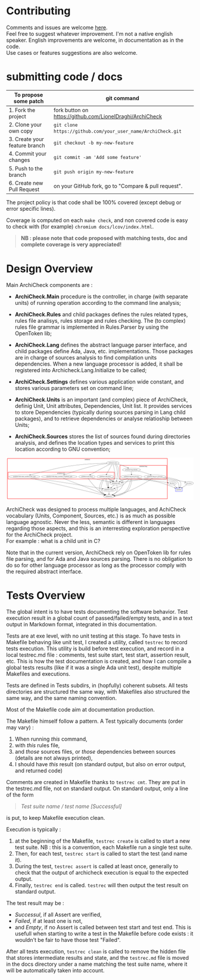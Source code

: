 # Contributing

Comments and issues are welcome [here](https://github.com/LionelDraghi/ArchiCheck/issues/new).  
Feel free to suggest whatever improvement.
I'm not a native english speaker. English improvements are welcome, in documentation as in the code.  
Use cases or features suggestions are also welcome.  

# submitting code / docs

To propose some patch          | git command
-------------------------------|-------------------------------------
 1. Fork the project           | fork button on https://github.com/LionelDraghi/ArchiCheck
 2. Clone your own copy        | `git clone https://github.com/your_user_name/ArchiCheck.git`
 3. Create your feature branch | `git checkout -b my-new-feature`    
 4. Commit your changes        | `git commit -am 'Add some feature'` 
 5. Push to the branch         | `git push origin my-new-feature`    
 6. Create new Pull Request    | on your GitHub fork, go to "Compare & pull request".

The project policy is that code shall be 100% covered (except debug or error specific lines).

Coverage is computed on each `make check`, and non covered code is easy to check with (for example) `chromium docs/lcov/index.html`.  

> **NB : please note that code proposed with matching tests, doc and complete coverage is very appreciated!**  

# Design Overview

Main ArchiCheck components are :

- **ArchiCheck.Main** procedure is the controller, in charge (with separate units) of running operation according to the command line analysis;

- **ArchiCheck.Rules** and child packages defines the rules related types, rules file analisys, rules storage and rules checking. The (to complex) rules file grammar is implemented in Rules.Parser by using the OpenToken lib;

- **ArchiCheck.Lang** defines the abstract language parser interface, and child packages define Ada, Java, etc. implementations. Those packages are in charge of sources analysis to find compilation units dependencies. When a new language processor is added, it shall be registered into Archicheck.Lang.Initialize to be called;

- **ArchiCheck.Settings** defines various application wide constant, and stores various parameters set on command line;

- **ArchiCheck.Units** is an important (and complex) piece of ArchiCheck, definig Unit, Unit attributes, Dependencies, Unit list. It provides services to store Dependencies (typically during sources parsing in Lang child packages), and to retrieve dependencies or analyse relatioship between Units;

- **ArchiCheck.Sources** stores the list of sources found during directories analysis, and defines the location types and services to print this location according to GNU convention;

![A view on dependencies](tests/ac_view.png)

ArchiCheck was designed to process multiple languages, and AchiCheck vocabulary (Units, Component, Sources, etc.) is as much as possible language agnostic.
Never the less, semantic is different in languages regarding those aspects, and this is an interresting exploration perspective for the ArchiCheck project.  
For example : what is a child unit in C?

Note that in the current version, ArchiCheck rely on OpenToken lib for rules file parsing, and for Ada and Java sources parsing. There is no obligation to do so for other language processor as long as the processor comply with the required abstract interface.

# Tests Overview

The global intent is to have tests documenting the software behavior. Test execution result in a global count of passed/failed/empty tests, and in a text output in Markdown format, integrated in this documentation.

Tests are at exe level, with no unit testing at this stage. To have tests in Makefile behaving like unit test, I created a utility, called `testrec` to record tests execution. 
This utility is build before test execution, and record in a local testrec.md file : comments, test suite start, test start, assertion result, etc.
This is how the test documentation is created, and how I can compile a global tests results (like if it was a single Ada unit test), despite multiple Makefiles and executions.

Tests are defined in Tests subdirs, in (hopfully) coherent subsets.
All tests directories are structured the same way, with Makefiles also structured the same way, and the same naming convention.

Most of the Makefile code aim at documentation production. 

The Makefile himself follow a pattern.
A Test typically documents (order may vary) :

1. When running _this_ command, 
2. with _this_ rules file,
3. and _those_ sources files, or _those_ dependencies between sources (details are not always printed),
4. I should have _this_ result (on standard output, but also on error output, and returned code)

Comments are created in Makefile thanks to `testrec cmt`. They are put in the testrec.md file, not on standard output. 
On standard output, only a line of the form  

> _Test suite name / test name [Successful]_  

is put, to keep Makefile execution clean.

Execution is typically :

1. at the beginning of the Makefile, `testrec create` is called to start a new test suite.
   NB : this is a convention, each Makefile run a single test suite.
2. Then, for each test, `testrec start` is called to start the test (and name it).
3. During the test, `testrec assert` is called at least once, generally to check that the output of archicheck execution is equal to the expected output.
4. Finally, `testrec end` is called. `testrec` will then output the test result on standard output.

The test result may be : 

- _Successul_, if all Assert are verified,
- _Failed_, if at least one is not,
- and _Empty_, if no Assert is called between test start and test end. This is usefull when starting to write a test in the Makefile before code exists : it wouldn't be fair to have those test "Failed".

After all tests execution, `testrec clean` is called to remove the hidden file that stores intermediate results and state, and the `testrec.md` file is moved in the docs directory under a name matching the test suite name, where it will be automatically taken into account.